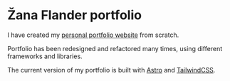 # Žana Flander portfolio

I have created my [personal portfolio website](https://flanzana.github.io) from scratch.

Portfolio has been redesigned and refactored many times,
using different frameworks and libraries.

The current version of my portfolio is built with
[Astro](https://astro.build/) and [TailwindCSS](https://tailwindcss.com/).
